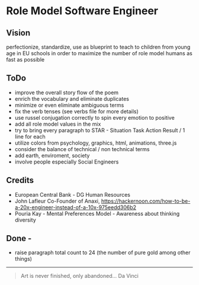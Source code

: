 # Role Model Software Engineer

## Vision

perfectionize, standardize, use as blueprint to teach to children from young age in EU schools in order to maximize the number of role model humans as fast as possible

## ToDo

* improve the overall story flow of the poem
* enrich the vocabulary and eliminate duplicates
* minimize or even eliminate ambiguous terms
* fix the verb tenses (see verbs file for more details)
* use russel conjugation correctly to spin every emotion to positive
* add all role model values in the mix
* try to bring every paragraph to STAR - Situation Task Action Result / 1 line for each
* utilize colors from psychology, graphics, html, animations, three.js
* consider the balance of technical / non technical terms
* add earth, enviroment, society
* involve people especially Social Engineers

## Credits

* European Central Bank - DG Human Resources
* John Lafleur Co-Founder of Anaxi, https://hackernoon.com/how-to-be-a-20x-engineer-instead-of-a-10x-975eedd306b2
* Pouria Kay - Mental Preferences Model - Awareness about thinking diversity

## Done -

* raise paragraph total count to 24 (the number of pure gold among other things)

---

> Art is never finished, only abandoned...
> Da Vinci
